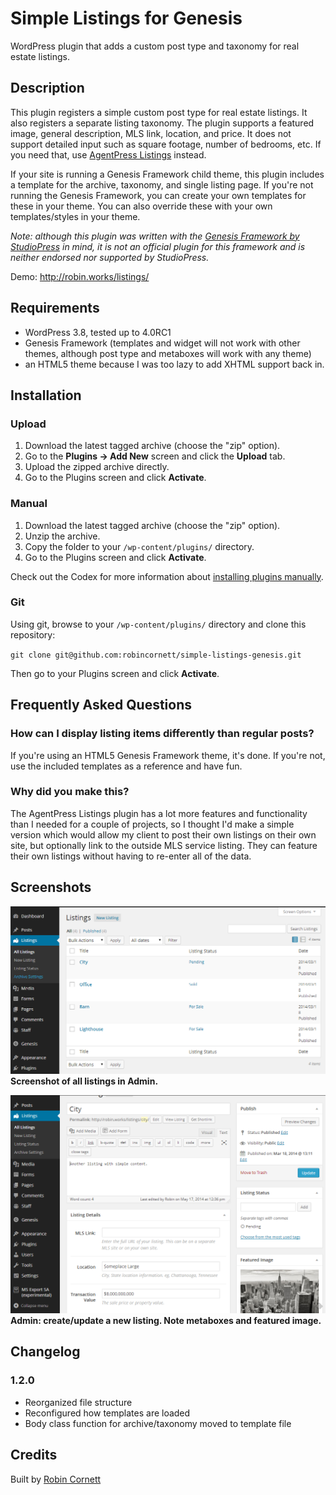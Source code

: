 # Simple Listings for Genesis

WordPress plugin that adds a custom post type and taxonomy for real estate listings.

## Description

This plugin registers a simple custom post type for real estate listings. It also registers a separate listing taxonomy. The plugin supports a featured image, general description, MLS link, location, and price. It does not support detailed input such as square footage, number of bedrooms, etc. If you need that, use [AgentPress Listings](http://wordpress.org/plugins/agentpress-listings/) instead.

If your site is running a Genesis Framework child theme, this plugin includes a template for the archive, taxonomy, and single listing page. If you're not running the Genesis Framework, you can create your own templates for these in your theme. You can also override these with your own templates/styles in your theme.

*Note: although this plugin was written with the [Genesis Framework by StudioPress](http://studiopress.com/) in mind, it is not an official plugin for this framework and is neither endorsed nor supported by StudioPress.*

Demo: http://robin.works/listings/

## Requirements
* WordPress 3.8, tested up to 4.0RC1
* Genesis Framework (templates and widget will not work with other themes, although post type and metaboxes will work with any theme)
* an HTML5 theme because I was too lazy to add XHTML support back in.

## Installation

### Upload

1. Download the latest tagged archive (choose the "zip" option).
2. Go to the __Plugins -> Add New__ screen and click the __Upload__ tab.
3. Upload the zipped archive directly.
4. Go to the Plugins screen and click __Activate__.

### Manual

1. Download the latest tagged archive (choose the "zip" option).
2. Unzip the archive.
3. Copy the folder to your `/wp-content/plugins/` directory.
4. Go to the Plugins screen and click __Activate__.

Check out the Codex for more information about [installing plugins manually](http://codex.wordpress.org/Managing_Plugins#Manual_Plugin_Installation).

### Git

Using git, browse to your `/wp-content/plugins/` directory and clone this repository:

`git clone git@github.com:robincornett/simple-listings-genesis.git`

Then go to your Plugins screen and click __Activate__.

## Frequently Asked Questions

### How can I display listing items differently than regular posts?

If you're using an HTML5 Genesis Framework theme, it's done. If you're not, use the included templates as a reference and have fun.

### Why did you make this?

The AgentPress Listings plugin has a lot more features and functionality than I needed for a couple of projects, so I thought I'd make a simple version which would allow my client to post their own listings on their own site, but optionally link to the outside MLS service listing. They can feature their own listings without having to re-enter all of the data.


## Screenshots ##
![Admin: show all listings.](https://github.com/robincornett/simple-listings-genesis/blob/master/assets/screenshot-1.png)  
__Screenshot of all listings in Admin.__

![Admin: create/update a new listing. Note metaboxes and featured image.](https://github.com/robincornett/simple-listings-genesis/blob/master/assets/screenshot-2.png)  
__Admin: create/update a new listing. Note metaboxes and featured image.__

## Changelog

### 1.2.0
* Reorganized file structure
* Reconfigured how templates are loaded
* Body class function for archive/taxonomy moved to template file

## Credits

Built by [Robin Cornett](http://www.robincornett.com/)
